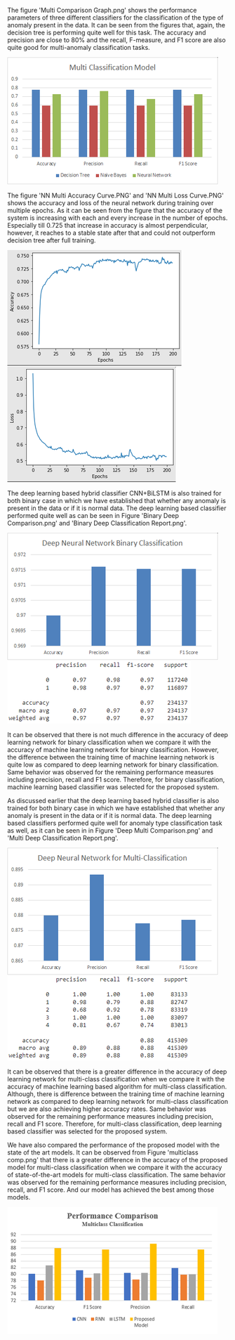

The figure 'Multi Comparison Graph.png' shows the performance parameters of three different classifiers for the classification of the type of 
anomaly present in the data. It can be seen from the figures that, again, the decision tree is performing quite well for this 
task. The accuracy and precision are close to 80\% and the recall, F-measure, and F1 score are also quite good for multi-anomaly
classification tasks.

![image](https://github.com/yg14uv/Software-Impact/blob/main/results/Multi%20Comparison%20Graph.png)



The figure 'NN Multi Accuracy Curve.PNG' and 'NN Multi Loss Curve.PNG' shows the accuracy and loss of the neural network during training over multiple epochs.  As it can be seen from the figure that the accuracy of the system is increasing with each and every increase in the number of epochs. Especially till 0.725 that increase in accuracy is almost perpendicular, however, it reaches to a stable state after that and could not outperform decision tree after full training.

![image](https://github.com/yg14uv/Software-Impact/blob/main/results/NN%20Multi%20Accuracy%20Curve.png)
![image](https://github.com/yg14uv/Software-Impact/blob/main/results/NN%20Multi%20Loss%20Curve.png)

The deep learning based hybrid classifier CNN+BiLSTM is also trained for both binary case in which we have established 
that whether any anomaly is present in the data or if it is normal data. The deep learning based classifier performed quite
well as can be seen in Figure 'Binary Deep Comparison.png' and 'Binary Deep Classification Report.png'. 


![image](https://github.com/yg14uv/Software-Impact/blob/main/results/Binary%20Deep%20Comparison.png)
![image](https://github.com/yg14uv/Software-Impact/blob/main/results/Binary%20Deep%20Classification%20Report.png)

It can be observed that there is not much difference in the accuracy of deep learning network for binary classification 
when we compare it with the accuracy of machine learning network for binary classification. However, the difference between
the training time of machine learning network is quite low as compared to deep learning network for binary classification. 
Same behavior was observed for the remaining performance measures including precision, recall and F1 score. 
Therefore, for binary classification, machine learning based classifier was selected for the proposed system.

As discussed earlier that the deep learning based hybrid classifier is also trained for both binary case in which we have 
established that whether any anomaly is present in the data or if it is normal data. The deep learning based classifiers 
performed quite well for anomaly type classification task as well, as it can be seen in in Figure 'Deep Multi Comparison.png'
and 'Multi Deep Classification Report.png'. 

![image](https://github.com/yg14uv/Software-Impact/blob/main/results/Deep%20Multi%20Comparison.png)
![image](https://github.com/yg14uv/Software-Impact/blob/main/results/Multi%20Deep%20Classification%20Report.png)


It can be observed that there is a greater difference in the accuracy of deep learning network for multi-class 
classification when we compare it with the accuracy of machine learning based algorithm for multi-class classification. 
Although, there is difference between the training time of machine learning network as compared to deep learning network
for multi-class classification but we are also achieving higher accuracy rates. Same behavior was observed for the remaining
performance measures including precision, recall and F1 score. Therefore, for multi-class classification, deep learning 
based classifier was selected for the proposed system.

We have also compared the performance of the proposed model with the state of the art models. It can be observed 
from Figure 'multiclass comp.png' that there is a greater difference in the accuracy of the proposed model for multi-class 
classification when we compare it with the accuracy of state-of-the-art models for multi-class classification. 
The same behavior was observed for the remaining performance measures including precision, recall, and F1 score. 
And our model has achieved the best among those models.

![image](https://github.com/yg14uv/Software-Impact/blob/main/results/multiclass%20comp.png)
